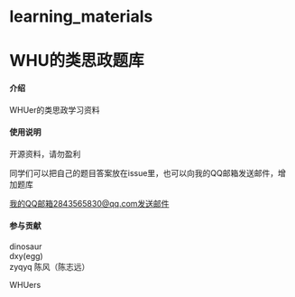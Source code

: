 # learning_materials
# WHU的类思政题库

#### 介绍
WHUer的类思政学习资料

#### 使用说明

开源资料，请勿盈利

同学们可以把自己的题目答案放在issue里，也可以向我的QQ邮箱发送邮件，增加题库

我的QQ邮箱2843565830@qq.com发送邮件

#### 参与贡献
dinosaur  
dxy(egg)  
zyqyq
陈风（陈志远）

WHUers
